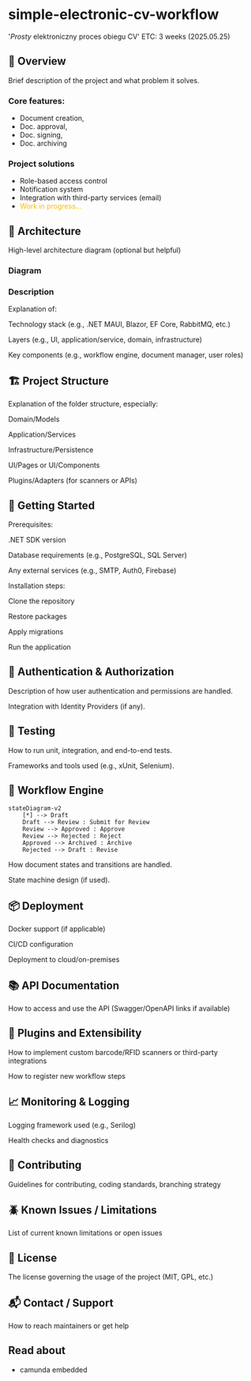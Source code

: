# simple-electronic-cv-workflow
'*Prosty* elektroniczny proces obiegu CV'
ETC: 3 weeks (2025.05.25)

## 🧭 Overview
Brief description of the project and what problem it solves.

### Core features:
- Document creation,
- Doc. approval,
- Doc. signing,
- Doc. archiving
### Project solutions
- Role-based access control
- Notification system
- Integration with third-party services (email)
- <span style="color:fbbc05"> Work in progress... </span>

## 📐 Architecture
High-level architecture diagram (optional but helpful)

### Diagram

### Description
Explanation of:

Technology stack (e.g., .NET MAUI, Blazor, EF Core, RabbitMQ, etc.)

Layers (e.g., UI, application/service, domain, infrastructure)

Key components (e.g., workflow engine, document manager, user roles)

## 🏗️ Project Structure
Explanation of the folder structure, especially:

Domain/Models

Application/Services

Infrastructure/Persistence

UI/Pages or UI/Components

Plugins/Adapters (for scanners or APIs)


## 🚀 Getting Started
Prerequisites:

.NET SDK version

Database requirements (e.g., PostgreSQL, SQL Server)

Any external services (e.g., SMTP, Auth0, Firebase)

Installation steps:

Clone the repository

Restore packages

Apply migrations

Run the application

## 🔐 Authentication & Authorization
Description of how user authentication and permissions are handled.

Integration with Identity Providers (if any).

## 🧪 Testing
How to run unit, integration, and end-to-end tests.

Frameworks and tools used (e.g., xUnit, Selenium).

## 🔄 Workflow Engine
```mermaid
stateDiagram-v2
    [*] --> Draft
    Draft --> Review : Submit for Review
    Review --> Approved : Approve
    Review --> Rejected : Reject
    Approved --> Archived : Archive
    Rejected --> Draft : Revise

```
How document states and transitions are handled.

State machine design (if used).

## 📦 Deployment
Docker support (if applicable)

CI/CD configuration

Deployment to cloud/on-premises

## 📚 API Documentation
How to access and use the API (Swagger/OpenAPI links if available)

## 🔌 Plugins and Extensibility
How to implement custom barcode/RFID scanners or third-party integrations

How to register new workflow steps

## 📈 Monitoring & Logging
Logging framework used (e.g., Serilog)

Health checks and diagnostics

## 🤝 Contributing
Guidelines for contributing, coding standards, branching strategy

## 🪲 Known Issues / Limitations
List of current known limitations or open issues

## 📄 License
The license governing the usage of the project (MIT, GPL, etc.)

## 📬 Contact / Support
How to reach maintainers or get help

## Read about
- camunda embedded
